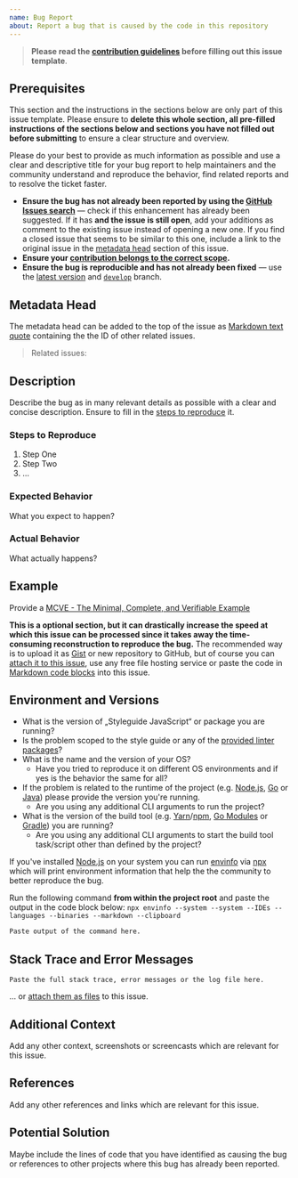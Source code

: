 ```yaml
---
name: Bug Report
about: Report a bug that is caused by the code in this repository
---
```


<!-- Click on the "Preview" tab to render the instructions in a more readable format -->

> **Please read the [contribution guidelines](https://github.com/arcticicestudio/styleguide-javascript/blob/develop/CONTRIBUTING.md) before filling out this issue template**.

## Prerequisites

This section and the instructions in the sections below are only part of this issue template. Please ensure to **delete this whole section, all pre-filled instructions of the sections below and sections you have not filled out before submitting** to ensure a clear structure and overview.

Please do your best to provide as much information as possible and use a clear and descriptive title for your bug report to help maintainers and the community understand and reproduce the behavior, find related reports and to resolve the ticket faster.

- **Ensure the bug has not already been reported by using the [GitHub Issues search](https://github.com/arcticicestudio/styleguide-javascript/issues)** — check if this enhancement has already been suggested. If it has **and the issue is still open**, add your additions as comment to the existing issue instead of opening a new one. If you find a closed issue that seems to be similar to this one, include a link to the original issue in the [metadata head](#metadata-head) section of this issue.
- **Ensure your [contribution belongs to the correct scope](https://github.com/arcticicestudio/styleguide-javascript/blob/develop/CONTRIBUTING.md#contribution-scope).**
- **Ensure the bug is reproducible and has not already been fixed** — use the [latest version](https://github.com/arcticicestudio/styleguide-javascript/releases/latest) and [`develop`](https://github.com/arcticicestudio/styleguide-javascript/tree/develop) branch.

## Metadata Head

The metadata head can be added to the top of the issue as [Markdown text quote](https://help.github.com/articles/basic-writing-and-formatting-syntax) containing the the ID of other related issues.

> Related issues:

## Description

Describe the bug as in many relevant details as possible with a clear and concise description. Ensure to fill in the [steps to reproduce](#steps-to-reproduce) it.

### Steps to Reproduce

1. Step One
2. Step Two
3. ...

### Expected Behavior

What you expect to happen?

### Actual Behavior

What actually happens?

## Example

Provide a [MCVE - The Minimal, Complete, and Verifiable Example](https://github.com/arcticicestudio/styleguide-javascript/blob/develop/CONTRIBUTING.md#mcve)

**This is a optional section, but it can drastically increase the speed at which this issue can be processed since it takes away the time-consuming reconstruction to reproduce the bug.**
The recommended way is to upload it as [Gist](https://gist.github.com) or new repository to GitHub, but of course you can [attach it to this issue](https://help.github.com/articles/file-attachments-on-issues-and-pull-requests), use any free file hosting service or paste the code in [Markdown code blocks](https://help.github.com/articles/basic-writing-and-formatting-syntax) into this issue.

## Environment and Versions

- What is the version of „Styleguide JavaScript“ or package you are running?
- Is the problem scoped to the style guide or any of the [provided linter packages](https://github.com/arcticicestudio/styleguide-javascript/tree/develop/packages)?
- What is the name and the version of your OS?
  - Have you tried to reproduce it on different OS environments and if yes is the behavior the same for all?
- If the problem is related to the runtime of the project (e.g. [Node.js](https://nodejs.org), [Go](https://golang.org) or [Java](https://java.com)) please provide the version you're running.
  - Are you using any additional CLI arguments to run the project?
- What is the version of the build tool (e.g. [Yarn](https://yarnpkg.com)/[npm](https://www.npmjs.com), [Go Modules](https://github.com/golang/go/wiki/Modules) or [Gradle](https://gradle.org)) you are running?
  - Are you using any additional CLI arguments to start the build tool task/script other than defined by the project?

If you've installed [Node.js](https://nodejs.org) on your system you can run [envinfo](https://www.npmjs.com/package/envinfo) via [npx](https://blog.npmjs.org/post/162869356040/introducing-npx-an-npm-package-runner) which will print environment information that help the the community to better reproduce the bug.

Run the following command **from within the project root** and paste the output in the code block below: `npx envinfo --system --system --IDEs --languages --binaries --markdown --clipboard`

```md
Paste output of the command here.
```

## Stack Trace and Error Messages

```raw
Paste the full stack trace, error messages or the log file here.
```

... or [attach them as files](https://help.github.com/articles/file-attachments-on-issues-and-pull-requests) to this issue.

## Additional Context

Add any other context, screenshots or screencasts which are relevant for this issue.

## References

Add any other references and links which are relevant for this issue.

## Potential Solution

Maybe include the lines of code that you have identified as causing the bug or references to other projects where this bug has already been reported.
